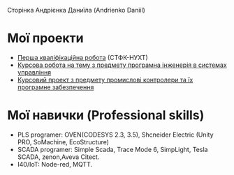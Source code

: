 Сторінка Андрієнка Даниїла (Andrienko Daniil)

# Мої проекти 

- [Перша кваліфікаційна робота](https://github.com/danya-andrienko/My-first-work) (СТФК-НУХТ) 
- [Курсова робота на тему з предмету програмна інженерія в системах управління](https://github.com/danya-andrienko/Kursove-Software-engineering-in-control-systems)
- [Курсовий проект з предмету промислові контролери та їх програмне забезпечення](https://github.com/danya-andrienko/Project-Industrial-controllers-and-their-software)

# Мої навички (Professional skills) 
- PLS programer: OVEN(CODESYS 2.3, 3.5), Shcneider Electric (Unity PRO, SoMachine, EcoStructure)
- SCADA programer: Simple Scada, Trace Mode 6, SimpLight, Tesla SCADA, zenon,Aveva Citect.
- I40/IoT: Node-red, MQTT.
